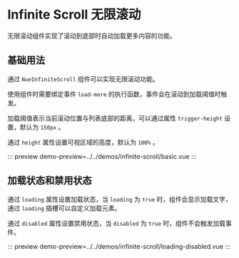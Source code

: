 # Infinite Scroll 无限滚动

无限滚动组件实现了滚动到底部时自动加载更多内容的功能。

## 基础用法

通过 `NueInfiniteScroll` 组件可以实现无限滚动功能。

使用组件时需要绑定事件 `load-more` 的执行函数，事件会在滚动到加载阈值时触发。

加载阈值表示当前滚动位置与列表底部的距离，可以通过属性 `trigger-height` 设置，默认为 `150px` 。

通过 `height` 属性设置可视区域的高度，默认为 `100%` 。

::: preview
demo-preview=../../demos/infinite-scroll/basic.vue
:::

## 加载状态和禁用状态

通过 `loading` 属性设置加载状态，当 `loading` 为 `true` 时，组件会显示加载文字，通过 `loading` 插槽可以自定义加载元素。

通过 `disabled` 属性设置禁用状态，当 `disabled` 为 `true` 时，组件不会触发加载事件。

::: preview
demo-preview=../../demos/infinite-scroll/loading-disabled.vue
:::
